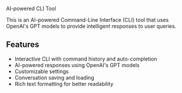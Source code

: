 AI-powered CLI Tool

This is an AI-powered Command-Line Interface (CLI) tool that uses OpenAI's GPT models to provide intelligent responses to user queries.

## Features

- Interactive CLI with command history and auto-completion
- AI-powered responses using OpenAI's GPT models
- Customizable settings
- Conversation saving and loading
- Rich text formatting for better readability
